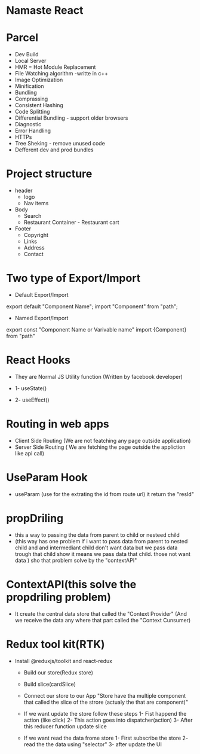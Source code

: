 # Namaste React

# Parcel

- Dev Build
- Local Server
- HMR = Hot Module Replacement
- File Watching algorithm -writte in c++
- Image Optimization
- Minification
- Bundling
- Comprassing
- Consistent Hashing
- Code Splitting
- Differential Bundling - support older browsers
- Diagnostic
- Error Handling
- HTTPs
- Tree Sheking - remove unused code
- Defferent dev and prod bundles

# Project structure

- header
  - logo
  - Nav items
- Body
  - Search
  - Restaurant Container - Restaurant cart
- Footer
  - Copyright
  - Links
  - Address
  - Contact

# Two type of Export/Import

- Default Export/Import

export default "Component Name";
import "Component" from "path";

- Named Export/Import

export const "Component Name or Varivable name"
import {Component} from "path"

# React Hooks

- They are Normal JS Utility function (Written by facebook developer)

- 1- useState()
- 2- useEffect()

# Routing in web apps

- Client Side Routing
  (We are not featching any page outside application)
- Server Side Routing
  ( We are fetching the page outside the appliction like api call)

# UseParam Hook

- useParam (use for the extrating the id from route url) it return the "resId"

# propDriling

- this a way to passing the data from parent to child or nesteed child
- (this way has one problem if i want to pass data from parent to nested child and
  and intermediant child don't want data but we pass data trough that child
  show it means we pass data that child. those not want data )
  sho that problem solve by the "contextAPI"

# ContextAPI(this solve the propdriling problem)

- It create the central data store that called the "Context Provider"
  (And we receive the data any where that part called the "Context Cunsumer)
# Redux tool kit(RTK)
- Install @reduxjs/toolkit and react-redux
  - Build our store(Redux store)
  - Build slice(cardSlice)
  - Connect our store to our App
    "Store have tha multiple component that called the slice of the strore (actualy the that are component)"

  - If we want update the store follow these steps
    1- Fist happend the action (like click) 
    2- This action goes into dispatcher(action) 
    3- After this reducer function update slice
  - If we want read the data frome store
    1- First subscribe the store
    2- read the the data using "selector"
    3- after update the UI   

